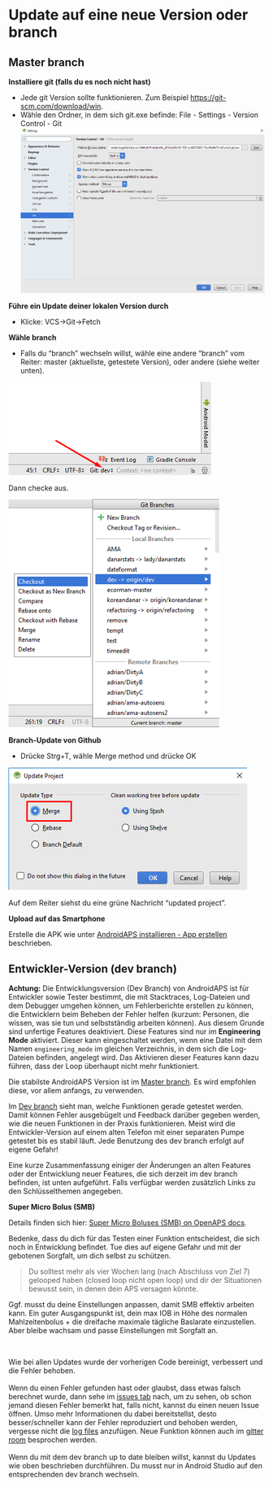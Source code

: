 # Update auf eine neue Version oder branch

## Master branch

**Installiere git (falls du es noch nicht hast)**

* Jede git Version sollte funktionieren. Zum Beispiel https://git-scm.com/download/win.
* Wähle den Ordner, in dem sich git.exe befinde: File - Settings - Version Control - Git ![](../images/git.png)

**Führe ein Update deiner lokalen Version durch**

* Klicke: VCS->Git->Fetch

**Wähle branch**

* Falls du “branch” wechseln willst, wähle eine andere “branch” vom Reiter: master (aktuellste, getestete Version), oder andere (siehe weiter unten).

![](../images/branchintray.png)

Dann checke aus.

![](../images/checkout.png)

**Branch-Update von Github**

* Drücke Strg+T, wähle Merge method und drücke OK

![](../images/merge.png)

Auf dem Reiter siehst du eine grüne Nachricht “updated project”.

**Upload auf das Smartphone**

Erstelle die APK wie unter [AndroidAPS installieren - App erstellen](./Building-APK.html) beschrieben.

## Entwickler-Version (dev branch)

**Achtung:** Die Entwicklungsversion (Dev Branch) von AndroidAPS ist für Entwickler sowie Tester bestimmt, die mit Stacktraces, Log-Dateien und dem Debugger umgehen können, um Fehlerberichte erstellen zu können, die Entwicklern beim Beheben der Fehler helfen (kurzum: Personen, die wissen, was sie tun und selbstständig arbeiten können). Aus diesem Grunde sind unfertige Features deaktiviert. Diese Features sind nur im **Engineering Mode** aktiviert. Dieser kann eingeschaltet werden, wenn eine Datei mit dem Namen `engineering_mode` im gleichen Verzeichnis, in dem sich die Log-Dateien befinden, angelegt wird. Das Aktivieren dieser Features kann dazu führen, dass der Loop überhaupt nicht mehr funktioniert.

Die stabilste AndroidAPS Version ist im [Master branch](https://github.com/MilosKozak/AndroidAPS/tree/master). Es wird empfohlen diese, vor allem anfangs, zu verwenden.

Im [Dev branch](https://github.com/MilosKozak/AndroidAPS/tree/dev) sieht man, welche Funktionen gerade getestet werden. Damit können Fehler ausgebügelt und Feedback darüber gegeben werden, wie die neuen Funktionen in der Praxis funktionieren. Meist wird die Entwickler-Version auf einem alten Telefon mit einer separaten Pumpe getestet bis es stabil läuft. Jede Benutzung des dev branch erfolgt auf eigene Gefahr!

Eine kurze Zusammenfassung einiger der Änderungen an alten Features oder der Entwicklung neuer Features, die sich derzeit im dev branch befinden, ist unten aufgeführt. Falls verfügbar werden zusätzlich Links zu den Schlüsselthemen angegeben.

**Super Micro Bolus (SMB)**

Details finden sich hier: [Super Micro Boluses (SMB) on OpenAPS docs](https://openaps.readthedocs.io/en/latest/docs/Customize-Iterate/oref1.html#understanding-smb).  
  
Bedenke, dass du dich für das Testen einer Funktion entscheidest, die sich noch in Entwicklung befindet. Tue dies auf eigene Gefahr und mit der gebotenen Sorgfalt, um dich selbst zu schützen.  
  
> Du solltest mehr als vier Wochen lang (nach Abschluss von Ziel 7) gelooped haben (closed loop nicht open loop) und dir der Situationen bewusst sein, in denen dein APS versagen könnte.  
>  
Ggf. musst du deine Einstellungen anpassen, damit SMB effektiv arbeiten kann. Ein guter Ausgangspunkt ist, dein max IOB in Höhe des normalen Mahlzeitenbolus + die dreifache maximale tägliche Baslarate einzustellen. Aber bleibe wachsam und passe Einstellungen mit Sorgfalt an.

<br />  
  
Wie bei allen Updates wurde der vorherigen Code bereinigt, verbessert und die Fehler behoben. <br />  
Wenn du einen Fehler gefunden hast oder glaubst, dass etwas falsch berechnet wurde, dann sehe im [issues tab](https://github.com/MilosKozak/AndroidAPS/issues) nach, um zu sehen, ob schon jemand diesen Fehler bemerkt hat, falls nicht, kannst du einen neuen Issue öffnen. Umso mehr Informationen du dabei bereitstellst, desto besser/schneller kann der Fehler reproduziert und behoben werden, vergesse nicht die [log files](../Usage/Accessing-logfiles.html) anzufügen. Neue Funktion können auch im [gitter room](https://gitter.im/MilosKozak/AndroidAPS) besprochen werden. <br />  
Wenn du mit dem dev branch up to date bleiben willst, kannst du Updates wie oben beschrieben durchführen. Du musst nur in Android Studio auf den entsprechenden dev branch wechseln.